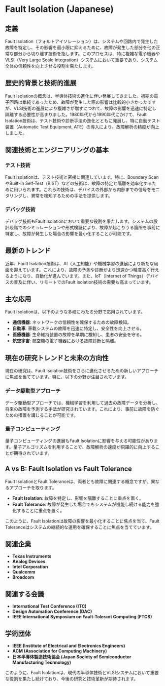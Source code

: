# Fault Isolation (Japanese)

## 定義

Fault Isolation（フォルトアイソレーション）は、システムや回路内で発生した故障を特定し、その影響を最小限に抑えるために、故障が発生した部分を他の正常な部分から切り離す技術を指します。このプロセスは、特に複雑な電子機器やVLSI（Very Large Scale Integration）システムにおいて重要であり、システム全体の信頼性を向上させる役割を果たします。

## 歴史的背景と技術的進展

Fault Isolationの概念は、半導体技術の進化に伴い発展してきました。初期の電子回路は単純であったため、故障が発生した際の影響は比較的小さかったですが、VLSI技術の進展により複雑さが増すにつれて、故障の影響を迅速に特定し隔離する必要性が高まりました。1980年代から1990年代にかけて、Fault Isolation技術は、テスト技術や診断手法の進化とともに発展し、特に自動テスト装置（Automatic Test Equipment, ATE）の導入により、故障解析の精度が向上しました。

## 関連技術とエンジニアリングの基本

### テスト技術

Fault Isolationは、テスト技術と密接に関連しています。特に、Boundary ScanやBuilt-In Self-Test（BIST）などの技術は、故障の特定と隔離を効率化するために用いられます。これらの技術は、デバイスの外部から内部までの信号をモニタリングし、異常を検知するための手法を提供します。

### デバッグ技術

デバッグ技術もFault Isolationにおいて重要な役割を果たします。システムの設計段階でのシミュレーションや形式検証により、故障が起こりうる箇所を事前に特定し、故障が発生した場合の影響を最小化することが可能です。

## 最新のトレンド

近年、Fault Isolation技術は、AI（人工知能）や機械学習の進展により新たな局面を迎えています。これにより、故障の予測や診断がより迅速かつ精度高く行えるようになり、自動化が進んでいます。また、IoT（Internet of Things）デバイスの普及に伴い、リモートでのFault Isolation技術の需要も高まっています。

## 主な応用

Fault Isolationは、以下のような多岐にわたる分野で応用されています。

- **通信機器**: ネットワークの信頼性を確保するための故障検知。
- **自動車**: 車載システムの故障を迅速に特定し、安全性を向上させる。
- **医療機器**: 生命維持装置の故障を早期に検知し、患者の安全を守る。
- **航空宇宙**: 航空機の電子機器における故障診断と隔離。

## 現在の研究トレンドと未来の方向性

現在の研究は、Fault Isolation技術をさらに進化させるための新しいアプローチに焦点を当てています。特に、以下の分野が注目されています。

### データ駆動型アプローチ

データ駆動型アプローチでは、機械学習を利用して過去の故障データを分析し、将来の故障を予測する手法が研究されています。これにより、事前に故障を防ぐための措置を講じることが可能です。

### 量子コンピューティング

量子コンピューティングの進展もFault Isolationに影響を与える可能性があります。量子アルゴリズムを利用することで、故障解析の速度が飛躍的に向上することが期待されています。

## A vs B: Fault Isolation vs Fault Tolerance

Fault IsolationとFault Toleranceは、両者とも故障に関連する概念ですが、異なるアプローチを取ります。

- **Fault Isolation**: 故障を特定し、影響を隔離することに重点を置く。
- **Fault Tolerance**: 故障が発生した場合でもシステムが機能し続ける能力を強化することに重点を置く。

このように、Fault Isolationは故障の影響を最小化することに焦点を当て、Fault Toleranceはシステムの継続的な運用を確保することに焦点を当てています。

## 関連企業

- **Texas Instruments**
- **Analog Devices**
- **Intel Corporation**
- **Qualcomm**
- **Broadcom**

## 関連する会議

- **International Test Conference (ITC)**
- **Design Automation Conference (DAC)**
- **IEEE International Symposium on Fault-Tolerant Computing (FTCS)**

## 学術団体

- **IEEE (Institute of Electrical and Electronics Engineers)**
- **ACM (Association for Computing Machinery)**
- **日本半導体製造技術協会 (Japan Society of Semiconductor Manufacturing Technology)**

このように、Fault Isolationは、現代の半導体技術とVLSIシステムにおいて重要な役割を果たし続けており、今後の研究と技術革新が期待されます。